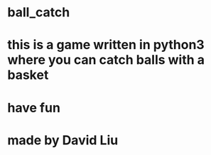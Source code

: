 # ball_catch
# this is a game written in python3 where you can catch balls with a basket
# have fun
# made by David Liu
